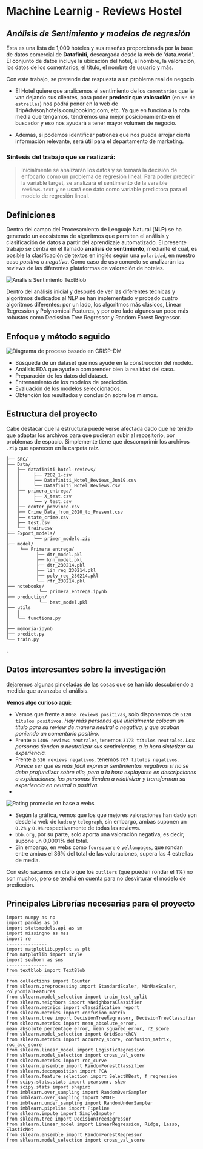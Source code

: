 # Machine Learnig - Reviews Hostel


## _Análisis de Sentimiento y modelos de regresión_

Esta es una lista de 1,000 hoteles y sus reseñas proporcionada por la base de datos comercial de **Datafiniti**, descargada desde la web de 'data.world'. El conjunto de datos incluye la ubicación del hotel, el nombre, la valoración, los datos de los comentarios, el título, el nombre de usuario y más.

Con este trabajo, se pretende dar respuesta a un problema real de negocio.

- El Hotel quiere que analicemos el sentimiento de los `comentarios` que le van dejando sus clientes, para poder **predecir que valoración** (en `Nº de estrellas`) nos podrá poner en la web de TripAdvisor/hotels.com/booking.com, etc. Ya que en función a la nota media que tengamos, tendremos una mejor posicionamiento en el buscador y eso nos ayudará a tener mayor volumen de negocio. 


- Además, si podemos identificar patrones que nos pueda arrojar cierta información relevante, será útil para el departamento de marketing.

### **Síntesis del trabajo que se realizará:**

>Inicialmente se analizarán los datos y se tomará la decisión de enfocarlo como un problema de regresión lineal. Para poder predecir la variable target, se analizará el sentimiento de la varaible `reviews.text` y se usará ese dato como variable predictora para el modelo de regresión lineal. 

## Definiciones

Dentro del campo del Procesamiento de Lenguaje Natural (**NLP**) se ha generado un ecosistema de algoritmos que permiten el análisis y clasificación de datos a partir del aprendizaje automatizado. El presente trabajo se centra en el llamado **análisis de sentimiento**, mediante el cual, es posible la clasificación de textos en inglés según una `polaridad`, en nuestro caso _positiva o negativa_. Como caso de uso concreto se analizarán las reviews de las diferentes plataformas de valoración de hoteles.

![Análisis Sentimiento TextBlob](utils/img/textBlob1.png)

Dentro del análisis inicial y después de ver las diferentes técnicas y algoritmos dedicados al NLP se han implementado y probado cuatro algoritmos diferentes: por un lado, los algoritmos más clásicos, Linear Regression y Polynomical Features, y por otro lado algunos un poco más robustos como Decission Tree Regressor y Random Forest Regressor. 

## Enfoque y método seguido
![Diagrama de proceso basado en CRISP-DM](utils/img/1528755587142.png)
- Búsqueda de un dataset que nos ayude en la construcción del modelo.
- Análisis EDA que ayude a comprender bien la realidad del caso.
- Preparación de los datos del dataset.
- Entrenamiento de los modelos de predicción.
- Evaluación de los modelos seleccionados.
- Obtención los resultados y conclusión sobre los mismos.



## Estructura del proyecto

Cabe destacar que la estructura puede verse afectada dado que he tenido que adaptar los archivos para que pudieran subir al repositorio, por problemas de espacio. Simplemente tiene que descomprimir los archivos `.zip` que aparecen en la carpeta raiz.

```
├── SRC/                                                   
├── Data/                                                  
│   ├── datafiniti-hotel-reviews/                          
│   │     ├── 7282_1-csv                                   
│   │     ├── Datafiniti_Hotel_Reviews_Jun19.csv           
│   │     └── Datafiniti_Hotel_Reviews.csv                 
│   ├── primera_entrega/                                   
│   │     ├── X_test.csv                                   
│   │     └── y_test.csv                                   
│   ├── center_province.csv                                
│   ├── Crime_Data_from_2020_to_Present.csv                                              
│   ├── state_crime.csv                                    
│   ├── test.csv                                           
│   └── train.csv                                          
├── Export_models/                                         
│         └── primer_modelo.zip                            
├── model/                                                 
│    └── Primera entrega/                                  
│          ├── dtr_model.pkl                               
│          ├── knn_model.pkl                               
│          ├── dtr_230214.pkl                              
│          ├── lin_reg_230214.pkl                          
│          ├── poly_reg_230214.pkl                         
│          └── rfr_230214.pkl                              
├── notebooks/                                             
│           └── primera_entrega.ipynb                      
├── production/ 
│           └── best_model.pkl                                           
├── utils                                                  
│   │                                                      
│   └── functions.py                           		   
│       				                   
├── memoria-ipynb                                          
├── predict.py                                             
└── train.py 
```
.

## Datos interesantes sobre la investigación

dejaremos algunas pinceladas de las cosas que se han ido descubriendo a medida que avanzaba el análisis.

**Vemos algo curioso aqui:**

- Vemos que frente a `8068 reviews positivas`, solo disponemos de `6120 títulos positivos`. *Hay más personas que inicialmente colocan un título para su review de manera neutral o negativa, y que acaban poniendo un comentario positivo.*
- Frente a `1406 reviews neutrales`, tenemos `3173 títulos neutrales`. *Las personas tienden a neutralizar sus sentimientos, a la hora sintetizar su experiencia.* 
- Frente a `526 reviews negativos`, tenemos `707 títulos negativos`. *Parece ser que es más fácil expresar sentimientos negativos si no se debe profundizar sobre ello, pero a la hora explayarse en descripciones o explicaciones, las personas tienden a relativizar y transforman su experiencia en neutral o positiva.*
- 


![Rating promedio en base a webs](utils/img/output.png)

- Según la gráfica, vemos que los que mejores valoraciones han dado son desde la web de `kudzu` y `telegraph`, sin embargo, ambas suponen un `0.2%` y `0.9%` respectivamente de todas las reviews.
- `bbb.org`, por su parte, solo aporta una valoración negativa, es decir, supone un 0,0001% del total. 
- Sin embargo, en webs como `foursquare` o `yellowpages`, que rondan entre ambas el 36% del total de las valoraciones, supera las 4 estrellas de media.

Con esto sacamos en claro que los `outliers` (que pueden rondar el 1%) no son muchos, pero se tendrá en cuenta para no desvirturar el modelo de predicción.

## Principales Librerías necesarias para el proyecto

```
import numpy as np
import pandas as pd
import statsmodels.api as sm
import missingno as mss
import re
---------------
import matplotlib.pyplot as plt
from matplotlib import style
import seaborn as sns
---------------
from textblob import TextBlob
---------------
from collections import Counter
from sklearn.preprocessing import StandardScaler, MinMaxScaler, PolynomialFeatures
from sklearn.model_selection import train_test_split
from sklearn.neighbors import KNeighborsClassifier
from sklearn.metrics import classification_report
from sklearn.metrics import confusion_matrix
from sklearn.tree import DecisionTreeRegressor, DecisionTreeClassifier
from sklearn.metrics import mean_absolute_error, mean_absolute_percentage_error, mean_squared_error, r2_score
from sklearn.model_selection import GridSearchCV
from sklearn.metrics import accuracy_score, confusion_matrix, roc_auc_score
from sklearn.linear_model import LogisticRegression
from sklearn.model_selection import cross_val_score
from sklearn.metrics import roc_curve
from sklearn.ensemble import RandomForestClassifier
from sklearn.decomposition import PCA
from sklearn.feature_selection import SelectKBest, f_regression
from scipy.stats.stats import pearsonr, skew
from scipy.stats import shapiro
from imblearn.over_sampling import RandomOverSampler
from imblearn.over_sampling import SMOTE
from imblearn.under_sampling import RandomUnderSampler
from imblearn.pipeline import Pipeline
from sklearn.impute import SimpleImputer
from sklearn.tree import DecisionTreeRegressor
from sklearn.linear_model import LinearRegression, Ridge, Lasso, ElasticNet
from sklearn.ensemble import RandomForestRegressor
from sklearn.model_selection import cross_val_score
```
